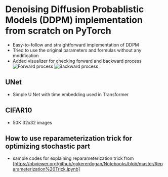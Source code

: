 # Denoising Diffusion Probablistic Models (DDPM) implementation from scratch on PyTorch
- Easy-to-follow and straightforward implementation of DDPM
- Tried to use the original parameters and formulas without any modification
- Added visualizer for checking forward and backward process
![Forward process](https://user-images.githubusercontent.com/89180010/210683032-b862cfbb-913b-4947-ad10-281156c88826.png)
![Backward process](https://user-images.githubusercontent.com/89180010/210683042-24c01806-315d-4496-a3c0-5a6a928aea5b.png)

## UNet
- Simple U Net with time embedding used in Transformer

## CIFAR10
- 50K 32x32 images

## How to use reparameterization trick for optimizing stochastic part
- sample codes for explaining reparameterization trick from [https://nbviewer.org/github/gokererdogan/Notebooks/blob/master/Reparameterization%20Trick.ipynb]
